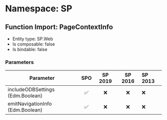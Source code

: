 # Namespace: SP

## Function Import: PageContextInfo

- Entity type: SP.Web
- Is composable: false
- Is bindable: false

### Parameters

Parameter | SPO | SP 2019 | SP 2016 | SP 2013
----------|:---:|:-------:|:-------:|:-------
includeODBSettings (Edm.Boolean) | ✅ | ❌ | ❌ | ❌
emitNavigationInfo (Edm.Boolean) | ✅ | ❌ | ❌ | ❌